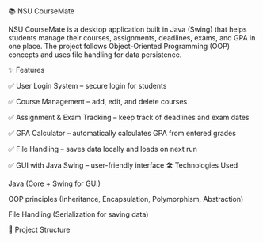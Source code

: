 📚 NSU CourseMate

NSU CourseMate is a desktop application built in Java (Swing) that helps students manage their courses, assignments, deadlines, exams, and GPA in one place.
The project follows Object-Oriented Programming (OOP) concepts and uses file handling for data persistence.

✨ Features

✅ User Login System – secure login for students

✅ Course Management – add, edit, and delete courses

✅ Assignment & Exam Tracking – keep track of deadlines and exam dates

✅ GPA Calculator – automatically calculates GPA from entered grades

✅ File Handling – saves data locally and loads on next run

✅ GUI with Java Swing – user-friendly interface
🛠️ Technologies Used

Java (Core + Swing for GUI)

OOP principles (Inheritance, Encapsulation, Polymorphism, Abstraction)

File Handling (Serialization for saving data)

📂 Project Structure
